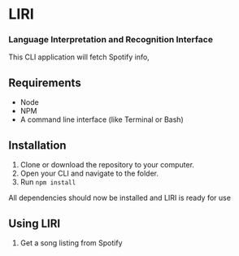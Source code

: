 # LIRI
### Language Interpretation and Recognition Interface

This CLI application will fetch Spotify info, 


## Requirements
- Node
- NPM
- A command line interface (like Terminal or Bash)


## Installation
1. Clone or download the repository to your computer.
2. Open your CLI and navigate to the folder.
3. Run `npm install`

All dependencies should now be installed and LIRI is ready for use


## Using LIRI
1. Get a song listing from Spotify





